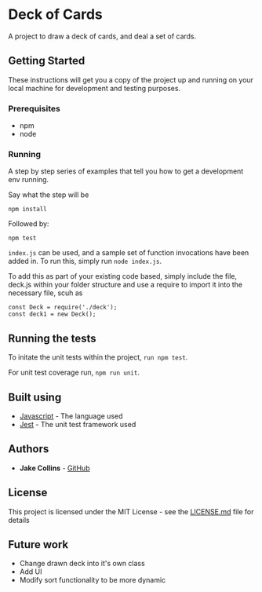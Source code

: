 # Deck of Cards
A project to draw a deck of cards, and deal a set of cards.


## Getting Started

These instructions will get you a copy of the project up and running on your local machine for development and testing purposes.

### Prerequisites
* npm
* node

### Running

A step by step series of examples that tell you how to get a development env running.

Say what the step will be

```
npm install
```
Followed by:

```
npm test
```

`index.js` can be used, and a sample set of function invocations have been added in. To run this, simply run `node index.js`.

To add this as part of your existing code based, simply include the file, deck.js within your folder structure and use a require to import it into the necessary file, scuh as

```
const Deck = require('./deck');
const deck1 = new Deck();
```

## Running the tests

To initate the unit tests within the project, `run npm test`.

For unit test coverage run, `npm run unit`.

## Built using

* [Javascript](https://developer.mozilla.org/en-US/docs/Web/JavaScript) - The language used
* [Jest](https://jestjs.io) - The unit test framework used

## Authors

* **Jake Collins** - [GitHub](https://github.com/jakec11/deck-of-cards)

## License
This project is licensed under the MIT License - see the [LICENSE.md](LICENSE.md) file for details

## Future work

* Change drawn deck into it's own class
* Add UI
* Modify sort functionality to be more dynamic